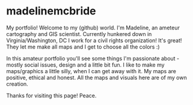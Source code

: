 # madelinemcbride
My portfolio! Welcome to my (github) world. I'm Madeline, an ameteur cartography and GIS scientist. Currently hunkered down in Virginia/Washington, DC
I work for a civil rights organization! It's great! They let me make all maps and I get to choose all the colors :)

In this amateur portfolio you'll see some things I'm passionate about - mostly social issues, design and a little bit fun. I like to make my maps/graphics a little silly, when I can get away with it. My maps are positive, ethical and honest. 
All the maps and visuals here are of my own creation. 

Thanks for visiting this page! Peace.
